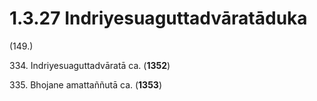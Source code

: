 # 1.3.27 Indriyesuaguttadvāratāduka

(149.)

334\. Indriyesuaguttadvāratā ca. (**1352**)

335\. Bhojane amattaññutā ca. (**1353**)
